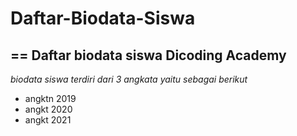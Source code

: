 # Daftar-Biodata-Siswa
==
Daftar biodata siswa Dicoding Academy
--
*biodata siswa terdiri dari 3 angkata yaitu sebagai berikut*
- angktn 2019
- angkt 2020
- angkt 2021
